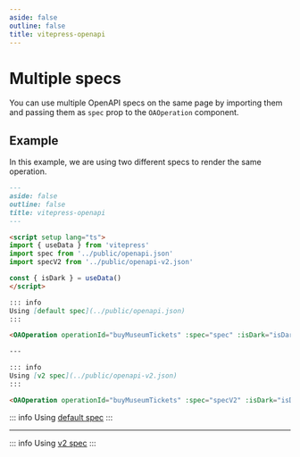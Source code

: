 ```yaml
---
aside: false
outline: false
title: vitepress-openapi
---
```


# Multiple specs

You can use multiple OpenAPI specs on the same page by importing them and passing them as `spec` prop to the `OAOperation` component.

## Example

In this example, we are using two different specs to render the same operation.

```markdown
---
aside: false
outline: false
title: vitepress-openapi
---

<script setup lang="ts">
import { useData } from 'vitepress'
import spec from '../public/openapi.json'
import specV2 from '../public/openapi-v2.json'

const { isDark } = useData()
</script>

::: info
Using [default spec](../public/openapi.json)
:::

<OAOperation operationId="buyMuseumTickets" :spec="spec" :isDark="isDark" />

---

::: info
Using [v2 spec](../public/openapi-v2.json)
:::

<OAOperation operationId="buyMuseumTickets" :spec="specV2" :isDark="isDark" />
```

<script setup lang="ts">
import { useData } from 'vitepress'
import spec from '../public/openapi.json'
import specV2 from '../public/openapi-v2.json'

const { isDark } = useData()
</script>

::: info
Using [default spec](../public/openapi.json)
:::

<OAOperation operationId="buyMuseumTickets" :spec="spec" :isDark="isDark" />

---

::: info
Using [v2 spec](../public/openapi-v2.json)
:::

<OAOperation operationId="buyMuseumTickets" :spec="specV2" :isDark="isDark" />
